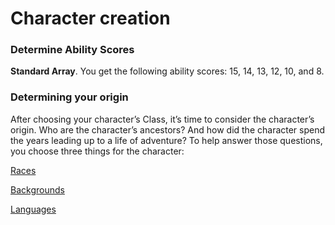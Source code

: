 # Character creation


### Determine Ability Scores
**Standard Array**. You get the following ability scores: 15, 14, 13, 12, 10, and 8.


### Determining your origin
After choosing your character’s Class, it’s time
to consider the character’s origin. Who are the
character’s ancestors? And how did the
character spend the years leading up to a life of
adventure? To help answer those questions, you
choose three things for the character:

[Races](races "title")

[Backgrounds](background "title")

[Languages](languages "title")
